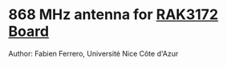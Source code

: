 # 868 MHz antenna for [RAK3172 Board](../rak3172_board/)

Author: Fabien Ferrero, Université Nice Côte d'Azur